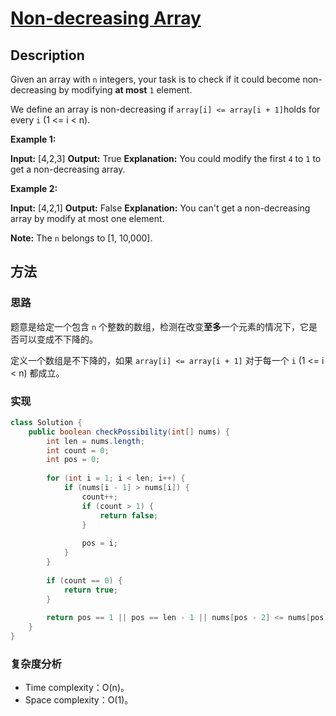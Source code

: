# [Non-decreasing Array][title]

## Description

Given an array with `n` integers, your task is to check if it could become non-decreasing by modifying **at most** `1` element.

We define an array is non-decreasing if `array[i] <= array[i + 1]`holds for every `i` (1 <= i < n).

**Example 1:**

**Input:** [4,2,3]
**Output:** True
**Explanation:** You could modify the first `4` to `1` to get a non-decreasing array.

**Example 2:**

**Input:** [4,2,1]
**Output:** False
**Explanation:** You can't get a non-decreasing array by modify at most one element.

**Note:** The `n` belongs to [1, 10,000].


## 方法 

### 思路

题意是给定一个包含 `n` 个整数的数组，检测在改变**至多**一个元素的情况下，它是否可以变成不下降的。

定义一个数组是不下降的，如果 `array[i] <= array[i + 1]` 对于每一个 `i` (1 <= i < n) 都成立。

### 实现
```java
class Solution {
    public boolean checkPossibility(int[] nums) {
        int len = nums.length;
        int count = 0;
        int pos = 0;
        
        for (int i = 1; i < len; i++) {
            if (nums[i - 1] > nums[i]) {
                count++;
                if (count > 1) {
                    return false;
                }
                
                pos = i;
            }
        }
        
        if (count == 0) {
            return true;
        }
        
        return pos == 1 || pos == len - 1 || nums[pos - 2] <= nums[pos] || nums[pos - 1] <= nums[pos + 1];
    }
}
```

### 复杂度分析

- Time complexity：O(n)。
- Space complexity：O(1)。


[title]: https://leetcode.com/problems/non-decreasing-array/